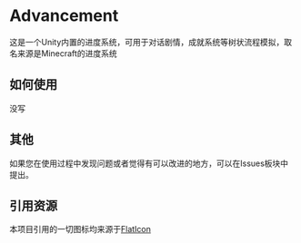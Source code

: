 # Advancement

这是一个Unity内置的进度系统，可用于对话剧情，成就系统等树状流程模拟，取名来源是Minecraft的进度系统

## 如何使用

没写

## 其他

如果您在使用过程中发现问题或者觉得有可以改进的地方，可以在Issues板块中提出。</br>

## 引用资源

本项目引用的一切图标均来源于[FlatIcon](https://www.flaticon.com/ "免费图标素材")</br>

